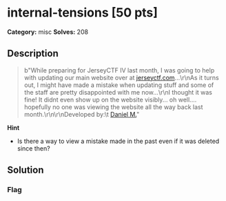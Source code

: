 # internal-tensions [50 pts]

**Category:** misc
**Solves:** 208

## Description
>b"While preparing for JerseyCTF IV last month, I was going to help with updating our main website over at [jerseyctf.com](https://jerseyctf.com)...\r\nAs it turns out, I might have made a mistake when updating stuff and some of the staff are pretty disappointed with me now...\r\nI thought it was fine! It didnt even show up on the website visibly... oh well.... hopefully no one was viewing the website all the way back last month.\r\n\r\nDeveloped by:\t [Daniel M.](https://github.com/DMarriello)"

**Hint**
* Is there a way to view a mistake made in the past even if it was deleted since then?

## Solution

### Flag

